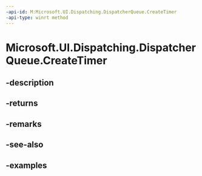 ```yaml
---
-api-id: M:Microsoft.UI.Dispatching.DispatcherQueue.CreateTimer
-api-type: winrt method
---
```


# Microsoft.UI.Dispatching.DispatcherQueue.CreateTimer

<!--
public Microsoft.UI.Dispatching.DispatcherQueueTimer CreateTimer ();
-->


## -description

## -returns

## -remarks

## -see-also

## -examples


